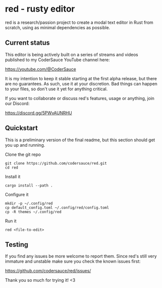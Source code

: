 # red - rusty editor

red is a research/passion project to create a modal text editor in Rust from scratch, using as minimal dependencies as possible.

## Current status

This editor is being actively built on a series of streams and videos published to my CoderSauce YouTube channel here:

https://youtube.com/@CoderSauce

It is my intention to keep it stable starting at the first alpha release, but there are no guarantees. As such, use it at your discretion. Bad things can happen to your files, so don't use it yet for anything critical.

If you want to collaborate or discuss red's features, usage or anything, join our Discord:

https://discord.gg/5PWvAUNRHU

## Quickstart

This is a preliminary version of the final readme, but this section should get you up and running.

Clone the git repo

```shell
git clone https://github.com/codersauce/red.git
cd red
```

Install it

```shell
cargo install --path .
```

Configure it

```shell
mkdir -p ~/.config/red
cp default_config.toml ~/.config/red/config.toml
cp -R themes ~/.config/red
```

Run it

```shell
red <file-to-edit>
```

## Testing

If you find any issues be more welcome to report them. Since red's still very immature and unstable make sure you check the known issues first:

https://github.com/codersauce/red/issues/

Thank you so much for trying it! <3
